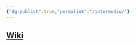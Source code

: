 ```yaml
---
{"dg-publish":true,"permalink":"/intermedio/"}
---
```


## [Wiki](https://www.wikiwand.com/en/Intermedio)